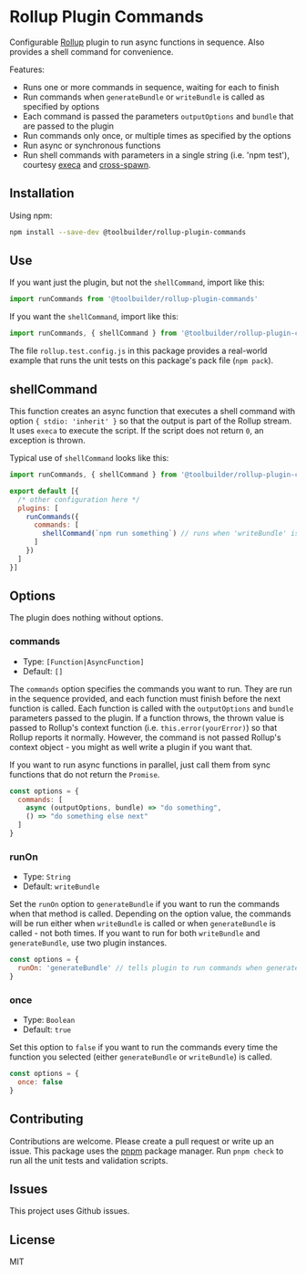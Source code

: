 # Rollup Plugin Commands

Configurable [Rollup](https://rollupjs.org/guide/) plugin to run async functions in sequence. Also provides a shell command for convenience.

Features:

* Runs one or more commands in sequence, waiting for each to finish
* Run commands when `generateBundle` or `writeBundle` is called as specified by options
* Each command is passed the parameters `outputOptions` and `bundle` that are passed to the plugin
* Run commands only once, or multiple times as specified by the options
* Run async or synchronous functions
* Run shell commands with parameters in a single string (i.e. 'npm test'), courtesy [execa](https://github.com/sindresorhus/execa) and [cross-spawn](https://github.com/moxystudio/node-cross-spawn).

## Installation

Using npm:

```bash
npm install --save-dev @toolbuilder/rollup-plugin-commands
```

## Use

If you want just the plugin, but not the `shellCommand`, import like this:

```javascript
import runCommands from '@toolbuilder/rollup-plugin-commands'
```

If you want the `shellCommand`, import like this:

```javascript
import runCommands, { shellCommand } from '@toolbuilder/rollup-plugin-commands'
```

The file `rollup.test.config.js` in this package provides a real-world example that runs the unit tests on this package's pack file (`npm pack`).

## shellCommand

This function creates an async function that executes a shell command with option `{ stdio: 'inherit' }` so that the output is part of the Rollup stream. It uses `execa` to execute the script. If the script does not return `0`, an exception is thrown.

Typical use of `shellCommand` looks like this:

```javascript
import runCommands, { shellCommand } from '@toolbuilder/rollup-plugin-commands'

export default [{
  /* other configuration here */
  plugins: [
    runCommands({
      commands: [
        shellCommand(`npm run something`) // runs when 'writeBundle' is called
      ]
    })
  ]
}]
```

## Options

The plugin does nothing without options.

### commands

* Type: `[Function|AsyncFunction]`
* Default: `[]`

The `commands` option specifies the commands you want to run. They are run in the sequence provided, and each function must finish before the next function is called. Each function is called with the `outputOptions` and `bundle` parameters passed to the plugin. If a function throws, the thrown value is passed to Rollup's context function (i.e. `this.error(yourError)`) so that Rollup reports it normally. However, the command is not passed Rollup's context object - you might as well write a plugin if you want that.

If you want to run async functions in parallel, just call them from sync functions that do not return the `Promise`.

```javascript
const options = {
  commands: [
    async (outputOptions, bundle) => "do something",
    () => "do something else next"
  ]
}

```

### runOn

* Type: `String`
* Default: `writeBundle`

Set the `runOn` option to `generateBundle` if you want to run the commands when that method is called. Depending on the option value, the commands will be run either when `writeBundle` is called or when `generateBundle` is called - not both times. If you want to run for both `writeBundle` and `generateBundle`, use two plugin instances.

```javascript
const options = {
  runOn: 'generateBundle' // tells plugin to run commands when generateBundle is called
}
```

### once

* Type: `Boolean`
* Default: `true`

Set this option to `false` if you want to run the commands every time the function you selected (either `generateBundle` or `writeBundle`) is called.

```javascript
const options = {
  once: false
}
```

## Contributing

Contributions are welcome. Please create a pull request or write up an issue. This package uses the [pnpm](https://pnpm.js.org/) package manager. Run `pnpm check` to run all the unit tests and validation scripts.

## Issues

This project uses Github issues.

## License

MIT
